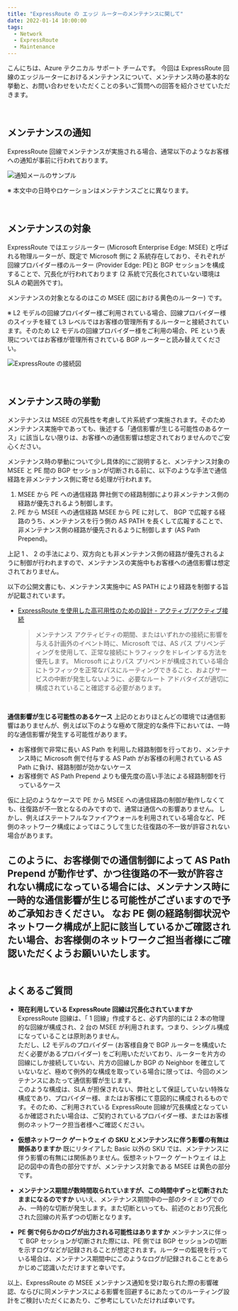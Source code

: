 ```yaml
---
title: "ExpressRoute の エッジ ルーターのメンテナンスに関して"
date: 2022-01-14 10:00:00
tags:
  - Network
  - ExpressRoute
  - Maintenance
---
```

こんにちは、Azure テクニカル サポート チームです。
今回は ExpressRoute 回線のエッジルーターにおけるメンテナンスについて、メンテナンス時の基本的な挙動と、お問い合わせをいただくことの多いご質問への回答を紹介させていただきます。

<br>

## メンテナンスの通知
ExpressRoute 回線でメンテナンスが実施される場合、通常以下のようなお客様への通知が事前に行われております。

![通知メールのサンプル](./expressroute-maintenance/expressroute-maintenance1.jpg)

※ 本文中の日時やロケーションはメンテナンスごとに異なります。

<br>

## メンテナンスの対象
ExpressRoute ではエッジルーター (Microsoft Enterprise Edge: MSEE) と呼ばれる物理ルーターが、既定で Microsoft 側に 2 系統存在しており、それぞれが回線プロバイダー様のルーター (Provider Edge: PE)と BGP セッションを構成することで、冗長化が行われております (2 系統で冗長化されていない環境は SLA の範囲外です)。

メンテナンスの対象となるのはこの MSEE (図における黄色のルーター) です。

※ L2 モデルの回線プロバイダー様ご利用されている場合、回線プロバイダー様のスイッチを経て L3 レベルではお客様の管理所有するルーターと接続されています。そのため L2 モデルの回線プロバイダー様をご利用の場合、PE という表現についてはお客様が管理所有されている BGP ルーターと読み替えてください。

![ExpressRoute の接続図](./expressroute-maintenance/expressroute-maintenance2.jpg)

<br>

## メンテナンス時の挙動
メンテナンスは MSEE の冗長性を考慮して片系統ずつ実施されます。そのためメンテナンス実施中であっても、後述する「通信影響が生じる可能性のあるケース」に該当しない限りは、お客様への通信影響は想定されておりませんのでご安心ください。

メンテナンス時の挙動について少し具体的にご説明すると、メンテナンス対象の MSEE と PE 間の BGP セッションが切断される前に、以下のような手法で通信経路を非メンテナンス側に寄せる処理が行われます。

1. MSEE から PE への通信経路
弊社側での経路制御により非メンテナンス側の経路が優先されるよう制御します。
2. PE から MSEE への通信経路
MSEE から PE に対して、 BGP で広報する経路のうち、メンテナンスを行う側の AS PATH を長くして広報することで、非メンテナンス側の経路が優先されるように制御します (AS Path Prepend)。

上記 1 、 2 の手法により、双方向とも非メンテナンス側の経路が優先されるように制御が行われますので、メンテナンスの実施中もお客様への通信影響は想定されておりません。

以下の公開文書にも、メンテナンス実施中に AS PATH により経路を制御する旨が記載されています。
* [ExpressRoute を使用した高可用性のための設計 - アクティブ/アクティブ接続](https://docs.microsoft.com/ja-jp/azure/expressroute/designing-for-high-availability-with-expressroute#active-active-connections)

  >メンテナンス アクティビティの期間、またはいずれかの接続に影響を与える計画外のイベント時に、Microsoft では、AS パス プリペンディングを使用して、正常な接続にトラフィックをドレインする方法を優先します。 Microsoft によりパス プリペンドが構成されている場合にトラフィックを正常なパスにルーティングできること、およびサービスの中断が発生しないように、必要なルート アドバタイズが適切に構成されていること確認する必要があります。

<br>

**通信影響が生じる可能性のあるケース**
上記のとおりほとんどの環境では通信影響はありませんが、例えば以下のような極めて限定的な条件下においては、一時的な通信影響が発生する可能性があります。

- お客様側で非常に長い AS Path を利用した経路制御を行っており、メンテナンス時に Microsoft 側で付与する AS Path がお客様の利用されている AS Path に負け、経路制御が効かないケース
- お客様側で AS Path Prepend よりも優先度の高い手法による経路制御を行っているケース

仮に上記のようなケースで PE から MSEE への通信経路の制御が動作しなくても、往復路が不一致となるのみですので、通常は通信への影響ありません。
しかし、例えばステートフルなファイアウォールを利用されている場合など、PE 側のネットワーク構成によってはこうして生じた往復路の不一致が許容されない場合があります。

このように、お客様側での通信制御によって AS Path Prepend が動作せず、かつ往復路の不一致が許容されない構成になっている場合には、メンテナンス時に一時的な通信影響が生じる可能性がございますので予めご承知おきください。
なお PE 側の経路制御状況やネットワーク構成が上記に該当しているかご確認されたい場合、お客様側のネットワークご担当者様にご確認いただくようお願いいたします。<br><br>
---



## よくあるご質問

- **現在利用している ExpressRoute 回線は冗長化されていますか**
ExpressRoute 回線は、「 1 回線」作成すると、必ず内部的には 2 本の物理的な回線が構成され、2 台の MSEE が利用されます。つまり、シングル構成になっていることは原則ありません。<br>ただし、L2 モデルのプロバイダー (お客様自身で BGP ルーターを構成いただく必要があるプロバイダー) をご利用いただいており、ルーターを片方の回線にしか接続していない、片方の回線しか BGP の Neighbor を確立していないなど、極めて例外的な構成を取っている場合に限っては、今回のメンテナンスにあたって通信影響が生じます。<br>このような構成は、SLA が担保されない、弊社として保証していない特殊な構成であり、プロバイダー様、またはお客様にて意図的に構成されるものです。そのため、ご利用されている ExpressRoute 回線が冗長構成となっているか確認されたい場合は、ご契約されているプロバイダー様、またはお客様側のネットワーク担当者様へご確認ください。


- **仮想ネットワーク ゲートウェイ の SKU とメンテナンスに伴う影響の有無は関係ありますか**
既にリタイアした Basic 以外の SKU では、メンテナンスに伴う影響の有無には関係ありません。仮想ネットワーク ゲートウェイ は上記の図中の青色の部分ですが、メンテナンス対象である MSEE は黄色の部分です。


- **メンテナンス期間が数時間取られていますが、この時間中ずっと切断されたままになるのですか**
いいえ、メンテナンス期間中の一部のタイミングでのみ、一時的な切断が発生します。また切断といっても、前述のとおり冗長化された回線の片系ずつの切断となります。


- **PE 側で何らかのログが出力される可能性はありますか**
メンテナンスに伴って BGP セッションが切断された際には、PE 側では BGP セッションの切断を示すログなどが記録されることが想定されます。ルーターの監視を行っている場合は、メンテナンス期間中にこのようなログが記録されることをあらかじめご認識いただけますと幸いです。


以上、ExpressRoute の MSEE メンテナンス通知を受け取られた際の影響確認、ならびに同メンテナンスによる影響を回避するにあたってのルーティング設計をご検討いただくにあたり、ご参考にしていただければ幸いです。

